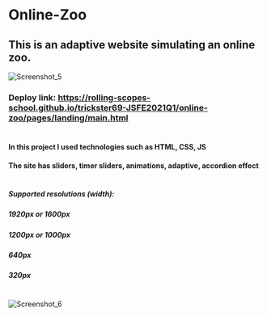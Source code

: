 # Online-Zoo
## This is an adaptive website simulating an online zoo.
![Screenshot_5](https://user-images.githubusercontent.com/56273311/136697549-299b62ab-9f2c-4299-8b08-ce55b6746863.png)

### Deploy link: https://rolling-scopes-school.github.io/trickster69-JSFE2021Q1/online-zoo/pages/landing/main.html
#
#### In this project I used technologies such as HTML, CSS, JS
#### The site has sliders, timer sliders, animations, adaptive, accordion effect
#
##### Supported resolutions (width):
##### 1920px or 1600px
##### 1200px or 1000px
##### 640px
##### 320px
#
![Screenshot_6](https://user-images.githubusercontent.com/56273311/136697578-90cc847b-6780-4ce8-9e75-75aa2ce7bbd6.png)
